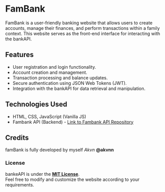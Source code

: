 # FamBank

FamBank is a user-friendly banking website that allows users to create accounts, manage their finances, and perform transactions within a family context. This website serves as the front-end interface for interacting with the bankAPI. 
## Features

- User registration and login functionality.
- Account creation and management.
- Transaction processing and balance updates.
- Secure authentication using JSON Web Tokens (JWT).
- Integration with the bankAPI for data retrieval and manipulation.

## Technologies Used

- HTML, CSS, JavaScript (Vanilla JS)
- Fambank API (Backend) - [Link to Fambank API Repository](https://github.com/akvnn/bankAPI)

## Credits

famBank is fully developed by myself _Akvn_ __@akvnn__ 

### License

bankeAPI is under the __[MIT License](LICENSE)__. <br> Feel free to modify and customize the website according to your requirements.
